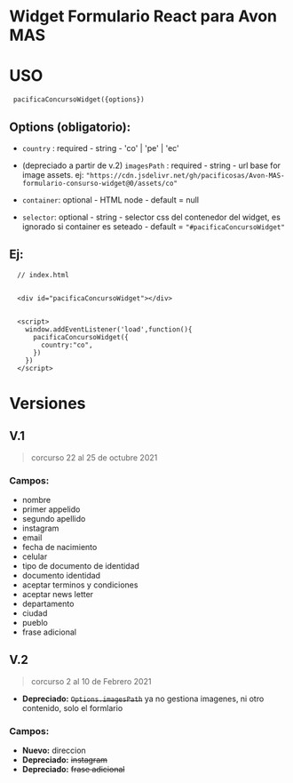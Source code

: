# Widget Formulario React para Avon MAS


# USO

```
 pacificaConcursoWidget({options})
```

## Options (obligatorio):

- `country` :  required - string - 'co' | 'pe' | 'ec'
- (depreciado a partir de v.2) `imagesPath` : required - string - url base for image assets. ej:
  `"https://cdn.jsdelivr.net/gh/pacificosas/Avon-MAS-formulario-consurso-widget@0/assets/co"`
  
- `container`: optional - HTML node - default = null 
- `selector`: optional - string - selector css del contenedor del widget, es
  ignorado si container es seteado - default = `"#pacificaConcursoWidget"` 


## Ej:
  
```
  // index.html


  <div id="pacificaConcursoWidget"></div>


  <script>
    window.addEventListener('load',function(){
      pacificaConcursoWidget({
        country:"co",
      })
    })
  </script>
```

# Versiones

## V.1 

> corcurso 22 al 25 de octubre 2021

### Campos:

- nombre
- primer appelido
- segundo apellido
- instagram
- email
- fecha de nacimiento
- celular
- tipo de documento de identidad
- documento identidad
- aceptar terminos y condiciones
- aceptar news letter
- departamento
- ciudad
- pueblo
- frase adicional

## V.2

> corcurso 2 al 10 de Febrero 2021

- **Depreciado:** ~~`Options.imagesPath`~~
  ya no gestiona imagenes, ni otro contenido, solo el formlario


### Campos:

- **Nuevo:** direccion 
- **Depreciado:** ~~instagram~~
- **Depreciado:** ~~frase adicional~~